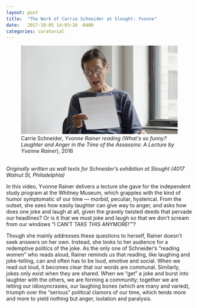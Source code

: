 ```yaml
---
layout: post
title:  "The Work of Carrie Schneider at Slought: Yvonne"
date:   2017-10-05 14:03:26 -0400
categories: curatorial
---
```

<figure>
  <img src="/assets/img/schneider-yvonne-reading.jpg" alt="schneider-yvonne-reading.jpg" width="500" />
  <figcaption class="caption">Carrie Schneider, <em>Yvonne Rainer reading (What's so funny? Laughter and Anger in the Time of the Assassins: A
  Lecture by Yvonne Rainer</em>), 2016</figcaption>
</figure>
<br>            
<em><!--excerpt.start-->Originally written as wall texts for Schneider’s exhibition at Slought (4017 Walnut St, Philadelphia)</em>

In this video, Yvonne Rainer delivers a lecture she gave for the independent study program at the Whitney Museum, which grapples with the kind of
humor symptomatic of our time — morbid, peculiar, hysterical. From the outset, she sees<!--excerpt.end--> how easily laughter can give way to anger, and asks how
does one joke and laugh at all, given the gravely twisted deeds that pervade our headlines? Or is it that we must joke and laugh so that we don’t
scream from our windows “I CAN’T TAKE THIS ANYMORE!’”? 

Though she mainly addresses these questions to herself, Rainer doesn’t seek answers on her own. Instead, she looks to her audience for a
redemptive politics of the joke. As the only one of Schneider’s “reading women” who reads aloud, Rainer reminds us that reading, like laughing and
joke-telling, can and often has to be loud, emotive and social. When we read out loud, it becomes clear that our words are communal. Similarly,
jokes only exist when they are shared. When we “get” a joke and burst into laughter with the others, we are forming a community; together we are
letting our idiosyncrasies, our laughing bones (which are many and varied), triumph over the “serious” political clamors of our time, which tends
more and more to yield nothing but anger, isolation and paralysis. 

